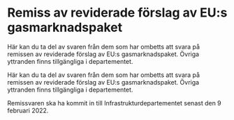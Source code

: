 # Remiss av reviderade förslag av EU:s gasmarknadspaket

Här kan du ta del av svaren från dem som har ombetts att svara på remissen av reviderade förslag av EU:s gasmarknadspaket. Övriga yttranden finns tillgängliga i departementet.

Här kan du ta del av svaren från dem som har ombetts att svara på remissen av reviderade förslag av EU:s gasmarknadspaket. Övriga yttranden finns tillgängliga i departementet.

Remissvaren ska ha kommit in till Infrastrukturdepartementet senast den 9 februari 2022.
